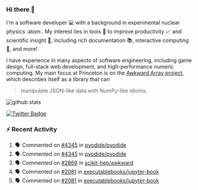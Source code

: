 ### Hi there 👋 

I'm a software developer 💻 with a background in experimental nuclear physics :atom:. My interest lies in tools :wrench: to improve productivity :chart_with_upwards_trend: and scientific insight :telescope:, including rich documentation 📚, interactive computing 🧮, and more! 

I have experience in many aspects of software engineering, including game design, full-stack web development, and high-performance numeric computing. My main focus at Princeton is on the [Awkward Array project](awkward-array.org/), which describes itself as a library that can 
> manipulate JSON-like data with NumPy-like idioms.

![github stats](https://github-readme-stats.vercel.app/api?username=agoose77&show_icons=true&hide_rank=true&hide_title=true&bg_color=30,e76445,904e95&text_color=efe3ec&icon_color=efe3ec)
<!--
**agoose77/agoose77** is a ✨ _special_ ✨ repository because its `README.md` (this file) appears on your GitHub profile.

Here are some ideas to get you started:

- 🔭 I’m currently working on ...
- 🌱 I’m currently learning ...
- 👯 I’m looking to collaborate on ...
- 🤔 I’m looking for help with ...
- 💬 Ask me about ...
- 📫 How to reach me: ...
- 😄 Pronouns: ...
- ⚡ Fun fact: ...
-->

[![Twitter Badge](https://img.shields.io/twitter/follow/agoose77?style=flat-square&logo=Twitter&logoColor=white&color=cornflowerblue)](https://twitter.com/agoose77)

### :zap: Recent Activity

<!--START_SECTION:activity-->
1. 🗣 Commented on [#4345](https://github.com/pyodide/pyodide/pull/4345#issuecomment-1862595328) in [pyodide/pyodide](https://github.com/pyodide/pyodide)
2. 🗣 Commented on [#4345](https://github.com/pyodide/pyodide/pull/4345#issuecomment-1862590753) in [pyodide/pyodide](https://github.com/pyodide/pyodide)
3. 🗣 Commented on [#2869](https://github.com/scikit-hep/awkward/pull/2869#issuecomment-1862563761) in [scikit-hep/awkward](https://github.com/scikit-hep/awkward)
4. 🗣 Commented on [#2081](https://github.com/executablebooks/jupyter-book/issues/2081#issuecomment-1862551949) in [executablebooks/jupyter-book](https://github.com/executablebooks/jupyter-book)
5. 🗣 Commented on [#2081](https://github.com/executablebooks/jupyter-book/issues/2081#issuecomment-1862447542) in [executablebooks/jupyter-book](https://github.com/executablebooks/jupyter-book)
<!--END_SECTION:activity-->
